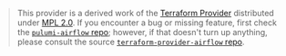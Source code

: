 > This provider is a derived work of the [Terraform Provider](https://github.com/drfaust92/terraform-provider-airflow)
> distributed under [MPL 2.0](https://www.mozilla.org/en-US/MPL/2.0/). If you encounter a bug or missing feature,
> first check the [`pulumi-airflow` repo](https://github.com/Hellthrashers/pulumi-airflow/issues); however, if that doesn't turn up anything,
> please consult the source [`terraform-provider-airflow` repo](https://github.com/drfaust92/terraform-provider-airflow/issues).
